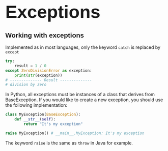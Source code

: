 # <span style="font-family:Helvetica; font-size:2em;">Exceptions</span>

## <span style="font-family:Helvetica; font-size:1em">Working with exceptions</span>
Implemented as in most languages, only the keyword `catch` is replaced by `except`
```python
try:
    result = 1 / 0
except ZeroDivisionError as exception:
    print(str(exception))
# -------------- Result --------------
# division by zero
```
In Python, all exceptions must be instances of a class that derives from BaseException. If you would like to create a new exception, you should use the following implementation:
```python
class MyException(BaseException):
    def __str__(self):
        return "It's my exception"

raise MyException() # __main__.MyException: It's my exception
```
The keyword `raise` is the same as `throw` in Java for example.
